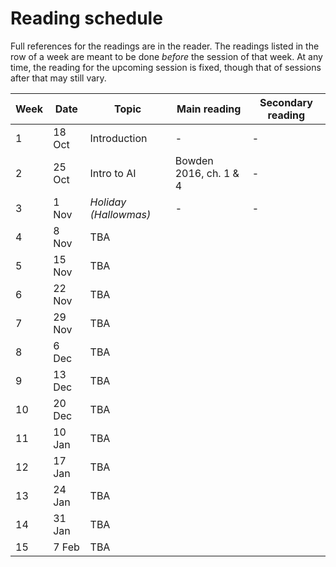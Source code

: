 # Reading schedule

Full references for the readings are in the reader. The readings listed in the row of a week are meant to be done *before* the session of that week. At any time, the reading for the upcoming session is fixed, though that of sessions after that may still vary.

Week | Date | Topic | Main reading | Secondary reading
---  | ---  | ---   | ---          | ---
1 | 18 Oct | Introduction | - | -
2 | 25 Oct | Intro to AI | Bowden 2016, ch. 1 & 4 | -  
3 | 1 Nov  | *Holiday (Hallowmas)* | - | -
4 | 8 Nov  | TBA |   | 
5 | 15 Nov | TBA |   | 
6 | 22 Nov | TBA |   | 
7 | 29 Nov | TBA |   | 
8 | 6 Dec  | TBA |   | 
9 | 13 Dec | TBA |   | 
10| 20 Dec | TBA |   | 
11| 10 Jan | TBA |   | 
12| 17 Jan | TBA |   | 
13| 24 Jan | TBA |   | 
14| 31 Jan | TBA |   | 
15| 7 Feb  | TBA |   |  





